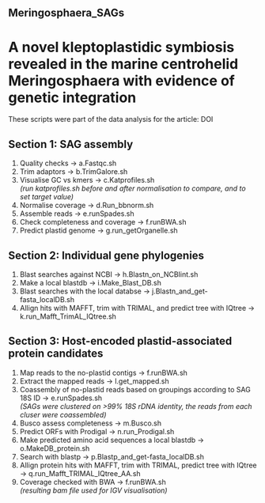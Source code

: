 ## Meringosphaera_SAGs

# A novel kleptoplastidic symbiosis revealed in the marine centrohelid Meringosphaera with evidence of genetic integration

These scripts were part of the data analysis for the article: DOI


## Section 1: SAG assembly
1. Quality checks -> a.Fastqc.sh
2. Trim adaptors -> b.TrimGalore.sh 
3. Visualise GC vs kmers -> c.Katprofiles.sh  
*(run katprofiles.sh before and after normalisation to compare, and to set target value)*
5. Normalise coverage -> d.Run_bbnorm.sh
6. Assemble reads -> e.runSpades.sh 
7. Check completeness and coverage -> f.runBWA.sh
8. Predict plastid genome -> g.run_getOrganelle.sh


## Section 2: Individual gene phylogenies
1. Blast searches against NCBI -> h.Blastn_on_NCBIint.sh
2. Make a local blastdb -> i.Make_Blast_DB.sh
3. Blast searches with the local databse ->  j.Blastn_and_get-fasta_localDB.sh
4. Allign hits with MAFFT, trim with TRIMAL, and predict tree with IQtree -> k.run_Mafft_TrimAL_IQtree.sh


## Section 3: Host-encoded plastid-associated protein candidates 
1. Map reads to the no-plastid contigs -> f.runBWA.sh
2. Extract the mapped reads -> l.get_mapped.sh
3. Coassembly of no-plastid reads based on groupings according to SAG 18S ID -> e.runSpades.sh  
   *(SAGs were clustered on >99% 18S rDNA identity, the reads from each cluser were coassembled)*
5. Busco assess completeness -> m.Busco.sh
6. Predict ORFs with Prodigal -> n.run_Prodigal.sh
7. Make predicted amino acid sequences a local blastdb -> o.MakeDB_protein.sh
8. Search with blastp -> p.Blastp_and_get-fasta_localDB.sh
9. Allign protein hits with MAFFT, trim with TRIMAL, predict tree with IQtree -> q.run_Mafft_TRIMAL_IQtree_AA.sh
10. Coverage checked with BWA -> f.runBWA.sh  
   *(resulting bam file used for IGV visualisation)*
